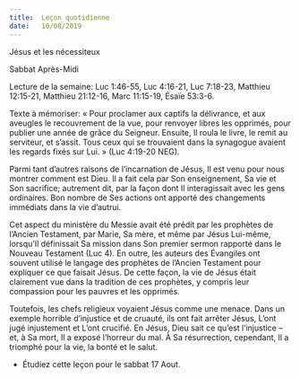 ```yaml
---
title:  Leçon quotidienne
date:   10/08/2019
---
```


Jésus et les nécessiteux

Sabbat Après-Midi

Lecture de la semaine: Luc 1:46-55, Luc 4:16-21, Luc 7:18-23, Matthieu 12:15-21, Matthieu 21:12-16, Marc 11:15-19, Ésaïe 53:3-6.

Texte à mémoriser: « Pour proclamer aux captifs la délivrance, et aux aveugles le recouvrement de la vue, pour renvoyer libres les opprimés, pour publier une année de grâce du Seigneur. Ensuite, Il roula le livre, le remit au serviteur, et s’assit. Tous ceux qui se trouvaient dans la synagogue avaient les regards fixés sur Lui. » (Luc 4:19-20 NEG).

Parmi tant d’autres raisons de l’incarnation de Jésus, Il est venu pour nous montrer comment est Dieu. Il a fait cela par Son enseignement, Sa vie et Son sacrifice; autrement dit, par la façon dont Il interagissait avec les gens ordinaires. Bon nombre de Ses actions ont apporté des changements immédiats dans la vie d’autrui.

Cet aspect du ministère du Messie avait été prédit par les prophètes de l’Ancien Testament, par Marie, Sa mère, et même par Jésus Lui-même, lorsqu’Il définissait Sa mission dans Son premier sermon rapporté dans le Nouveau Testament (Luc 4). En outre, les auteurs des Évangiles ont souvent utilisé le langage des prophètes de l’Ancien Testament pour expliquer ce que faisait Jésus. De cette façon, la vie de Jésus était clairement vue dans la tradition de ces prophètes, y compris leur compassion pour les pauvres et les opprimés.

Toutefois, les chefs religieux voyaient Jésus comme une menace. Dans un exemple horrible d’injustice et de cruauté, ils ont fait arrêter Jésus, L’ont jugé injustement et L’ont crucifié. En Jésus, Dieu sait ce qu’est l’injustice – et, à Sa mort, Il a exposé l’horreur du mal. À Sa résurrection, cependant, Il a triomphé pour la vie, la bonté et le salut.

* Étudiez cette leçon pour le sabbat 17 Aout.